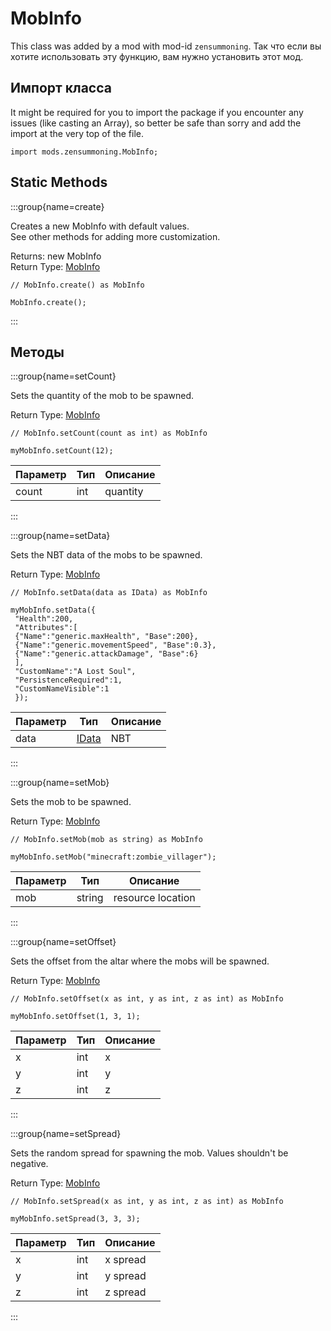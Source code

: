 # MobInfo

This class was added by a mod with mod-id `zensummoning`. Так что если вы хотите использовать эту функцию, вам нужно установить этот мод.

## Импорт класса

It might be required for you to import the package if you encounter any issues (like casting an Array), so better be safe than sorry and add the import at the very top of the file.
```zenscript
import mods.zensummoning.MobInfo;
```


## Static Methods

:::group{name=create}

Creates a new MobInfo with default values. <br />  See other methods for adding more customization.

Returns: new MobInfo  
Return Type: [MobInfo](/mods/zensummoning/MobInfo)

```zenscript
// MobInfo.create() as MobInfo

MobInfo.create();
```

:::

## Методы

:::group{name=setCount}

Sets the quantity of the mob to be spawned.

Return Type: [MobInfo](/mods/zensummoning/MobInfo)

```zenscript
// MobInfo.setCount(count as int) as MobInfo

myMobInfo.setCount(12);
```

| Параметр | Тип | Описание |
| -------- | --- | -------- |
| count    | int | quantity |


:::

:::group{name=setData}

Sets the NBT data of the mobs to be spawned.

Return Type: [MobInfo](/mods/zensummoning/MobInfo)

```zenscript
// MobInfo.setData(data as IData) as MobInfo

myMobInfo.setData({
 "Health":200,
 "Attributes":[
 {"Name":"generic.maxHealth", "Base":200},
 {"Name":"generic.movementSpeed", "Base":0.3},
 {"Name":"generic.attackDamage", "Base":6}
 ],
 "CustomName":"A Lost Soul",
 "PersistenceRequired":1,
 "CustomNameVisible":1
 });
```

| Параметр | Тип                              | Описание |
| -------- | -------------------------------- | -------- |
| data     | [IData](/vanilla/api/data/IData) | NBT      |


:::

:::group{name=setMob}

Sets the mob to be spawned.

Return Type: [MobInfo](/mods/zensummoning/MobInfo)

```zenscript
// MobInfo.setMob(mob as string) as MobInfo

myMobInfo.setMob("minecraft:zombie_villager");
```

| Параметр | Тип    | Описание          |
| -------- | ------ | ----------------- |
| mob      | string | resource location |


:::

:::group{name=setOffset}

Sets the offset from the altar where the mobs will be spawned.

Return Type: [MobInfo](/mods/zensummoning/MobInfo)

```zenscript
// MobInfo.setOffset(x as int, y as int, z as int) as MobInfo

myMobInfo.setOffset(1, 3, 1);
```

| Параметр | Тип | Описание |
| -------- | --- | -------- |
| x        | int | x        |
| y        | int | y        |
| z        | int | z        |


:::

:::group{name=setSpread}

Sets the random spread for spawning the mob. Values shouldn't be negative.

Return Type: [MobInfo](/mods/zensummoning/MobInfo)

```zenscript
// MobInfo.setSpread(x as int, y as int, z as int) as MobInfo

myMobInfo.setSpread(3, 3, 3);
```

| Параметр | Тип | Описание |
| -------- | --- | -------- |
| x        | int | x spread |
| y        | int | y spread |
| z        | int | z spread |


:::


